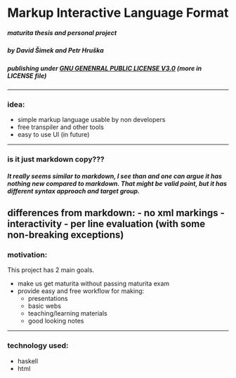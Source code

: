 # Markup Interactive Language Format
#####  maturita thesis and personal project
##### by David Šimek and Petr Hruška
##### publishing under <ins>GNU GENENRAL PUBLIC LICENSE V3.0</ins> (more in LICENSE file)
-----

### idea:
- simple markup language usable by non developers
- free transpiler and other tools
- easy to use UI (in future)
-----

### is it just markdown copy???  
##### It really seems similar to markdown, I see than and one can argue it has nothing new compared to markdown. That might be valid point, but it has different syntax approach and target group.  
differences from markdown:
    - no xml markings
    - interactivity
    - per line evaluation (with some non-breaking exceptions)
-----

### motivation:
This project has 2 main goals.
- make us get maturita without passing maturita exam
- provide easy and free workflow for making:
    - presentations
    - basic webs
    - teaching/learning materials
    - good looking notes
-----

### technology used:
- haskell
- html
